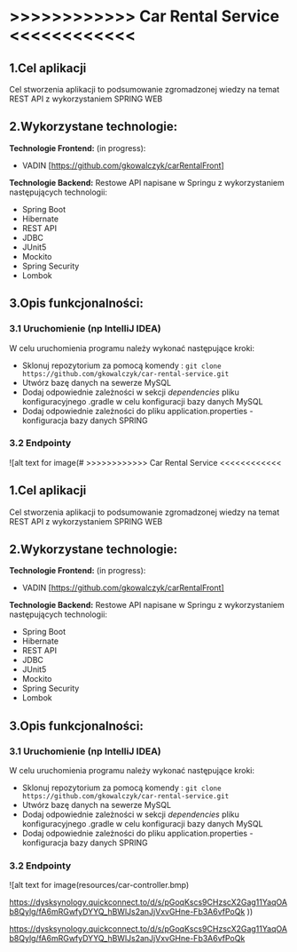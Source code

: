 #                              >>>>>>>>>>>> Car Rental Service <<<<<<<<<<<<


## 1.Cel aplikacji

Cel stworzenia aplikacji to podsumowanie zgromadzonej wiedzy na temat REST API z wykorzystaniem SPRING WEB

## 2.Wykorzystane technologie:

 **Technologie Frontend:** (in progress):
- VADIN
[https://github.com/gkowalczyk/carRentalFront]

**Technologie Backend:**
Restowe API napisane w Springu z wykorzystaniem następujących technologii:
- Spring Boot 
- Hibernate
- REST API
- JDBC
- JUnit5
- Mockito
- Spring Security
- Lombok

## 3.Opis funkcjonalności:

 ### 3.1 Uruchomienie (np IntelliJ IDEA) 

 W celu uruchomienia programu należy wykonać następujące kroki: 

- Sklonuj repozytorium za pomocą komendy : 
`git clone https://github.com/gkowalczyk/car-rental-service.git`
- Utwórz bazę danych na sewerze MySQL
- Dodaj odpowiednie zależności w sekcji *dependencies* pliku konfiguracyjnego .gradle w celu konfiguracji bazy danych MySQL
- Dodaj odpowiednie zależności do pliku application.properties - konfiguracja bazy danych SPRING

### 3.2 Endpointy

![alt text for image(#                              >>>>>>>>>>>> Car Rental Service <<<<<<<<<<<<


## 1.Cel aplikacji

Cel stworzenia aplikacji to podsumowanie zgromadzonej wiedzy na temat REST API z wykorzystaniem SPRING WEB

## 2.Wykorzystane technologie:

**Technologie Frontend:** (in progress):
- VADIN
  [https://github.com/gkowalczyk/carRentalFront]

**Technologie Backend:**
Restowe API napisane w Springu z wykorzystaniem następujących technologii:
- Spring Boot
- Hibernate
- REST API
- JDBC
- JUnit5
- Mockito
- Spring Security
- Lombok

## 3.Opis funkcjonalności:

### 3.1 Uruchomienie (np IntelliJ IDEA)

W celu uruchomienia programu należy wykonać następujące kroki:

- Sklonuj repozytorium za pomocą komendy :
  `git clone https://github.com/gkowalczyk/car-rental-service.git`
- Utwórz bazę danych na sewerze MySQL
- Dodaj odpowiednie zależności w sekcji *dependencies* pliku konfiguracyjnego .gradle w celu konfiguracji bazy danych MySQL
- Dodaj odpowiednie zależności do pliku application.properties - konfiguracja bazy danych SPRING

### 3.2 Endpointy

![alt text for image(resources/car-controller.bmp)


https://dysksynology.quickconnect.to/d/s/pGoqKscs9CHzscX2Gag11YaqOAb8Qylg/fA6mRGwfyDYYQ_hBWlJs2anJjVxvGHne-Fb3A6vfPoQk
))


https://dysksynology.quickconnect.to/d/s/pGoqKscs9CHzscX2Gag11YaqOAb8Qylg/fA6mRGwfyDYYQ_hBWlJs2anJjVxvGHne-Fb3A6vfPoQk



